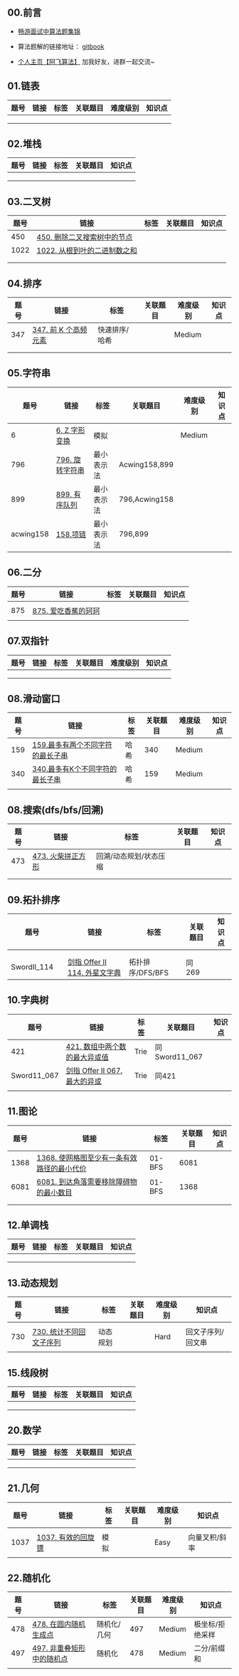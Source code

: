 ## 00.前言

- [畅游面试中算法题集锦](https://blog.csdn.net/wat1r/article/details/115614680)

- 算法题解的链接地址： [gitbook](https://cnwangzhou.gitbook.io/algorithm/)
- [个人主页【阿飞算法】](https://blog.csdn.net/wat1r/article/details/117533156) 加我好友，进群一起交流~



## 01.链表

| 题号 | 链接 | 标签 | 关联题目 | 难度级别 | 知识点 |
| ---- | ---- | ---- | -------- | -------- | ------ |
|      |      |      |          |          |        |
|      |      |      |          |          |        |
|      |      |      |          |          |        |



## 02.堆栈

| 题号 | 链接 | 标签 | 关联题目 | 知识点 |
| ---- | ---- | ---- | -------- | ------ |
|      |      |      |          |        |
|      |      |      |          |        |
|      |      |      |          |        |



## 03.二叉树

| 题号 | 链接                                                         | 标签 | 关联题目 | 知识点 |
| ---- | ------------------------------------------------------------ | ---- | -------- | ------ |
| 450  | [450. 删除二叉搜索树中的节点](https://mp.csdn.net/mp_blog/creation/success/125093908) |      |          |        |
| 1022 | [1022. 从根到叶的二进制数之和](https://blog.csdn.net/wat1r/article/details/125039777) |      |          |        |
|      |                                                              |      |          |        |
|      |                                                              |      |          |        |

## 04.排序

| 题号 | 链接                                                         | 标签          | 关联题目 | 难度级别 | 知识点 |
| ---- | ------------------------------------------------------------ | ------------- | -------- | -------- | ------ |
| 347  | [347. 前 K 个高频元素](https://mp.csdn.net/mp_blog/creation/success/125192362) | 快速排序/哈希 |          | Medium   |        |
|      |                                                              |               |          |          |        |
|      |                                                              |               |          |          |        |













## 05.字符串

| 题号      | 链接                                                         | 标签       | 关联题目      | 难度级别 | 知识点 |
| --------- | ------------------------------------------------------------ | ---------- | ------------- | -------- | ------ |
| 6         | [6. Z 字形变换](https://mp.csdn.net/mp_blog/creation/success/125211411) | 模拟       |               | Medium   |        |
| 796       | [796. 旋转字符串](https://blog.csdn.net/wat1r/article/details/125056034) | 最小表示法 | Acwing158,899 |          |        |
| 899       | [899. 有序队列](https://blog.csdn.net/wat1r/article/details/125059935) | 最小表示法 | 796,Acwing158 |          |        |
| acwing158 | [158.项链](https://blog.csdn.net/wat1r/article/details/125058624) | 最小表示法 | 796,899       |          |        |





## 06.二分

| 题号 | 链接                                                         | 标签 | 关联题目 | 知识点 |
| ---- | ------------------------------------------------------------ | ---- | -------- | ------ |
|      |                                                              |      |          |        |
| 875  | [875. 爱吃香蕉的珂珂](https://mp.csdn.net/mp_blog/creation/success/125158353) |      |          |        |
|      |                                                              |      |          |        |







## 07.双指针

| 题号 | 链接 | 标签 | 关联题目 | 难度级别 | 知识点 |
| ---- | ---- | ---- | -------- | -------- | ------ |
|      |      |      |          |          |        |
|      |      |      |          |          |        |
|      |      |      |          |          |        |





## 08.滑动窗口

| 题号 | 链接                                                         | 标签 | 关联题目 | 难度级别 | 知识点 |
| ---- | ------------------------------------------------------------ | ---- | -------- | -------- | ------ |
| 159  | [159.最多有两个不同字符的最长子串](https://blog.csdn.net/wat1r/article/details/125178521) | 哈希 | 340      | Medium   |        |
| 340  | [340.最多有K个不同字符的最长子串](https://blog.csdn.net/wat1r/article/details/125178568) | 哈希 | 159      | Medium   |        |
|      |                                                              |      |          |          |        |



















## 08.搜索(dfs/bfs/回溯)

| 题号 | 链接                                                         | 标签                   | 关联题目 | 知识点 |
| ---- | ------------------------------------------------------------ | ---------------------- | -------- | ------ |
| 473  | [473. 火柴拼正方形](https://mp.csdn.net/mp_blog/creation/success/125076950) | 回溯/动态规划/状态压缩 |          |        |
|      |                                                              |                        |          |        |
|      |                                                              |                        |          |        |





















## 09.拓扑排序

| 题号        |      | 链接                                                         | 标签             | 关联题目 | 知识点 |
| ----------- | ---- | ------------------------------------------------------------ | ---------------- | -------- | ------ |
|             |      |                                                              |                  |          |        |
|             |      |                                                              |                  |          |        |
| SwordII_114 |      | [剑指 Offer II 114. 外星文字典](https://blog.csdn.net/wat1r/article/details/125058494) | 拓扑排序/DFS/BFS | 同269    |        |



## 10.字典树

| 题号        | 链接                                                         | 标签 | 关联题目      | 知识点 |
| ----------- | ------------------------------------------------------------ | ---- | ------------- | ------ |
| 421         | [421. 数组中两个数的最大异或值](https://blog.csdn.net/wat1r/article/details/125074345) | Trie | 同Sword11_067 |        |
| Sword11_067 | [剑指 Offer II 067. 最大的异或](https://mp.csdn.net/mp_blog/creation/success/125074412) | Trie | 同421         |        |
|             |                                                              |      |               |        |













## 11.图论

| 题号 | 链接                                                         | 标签   | 关联题目 | 知识点 |
| ---- | ------------------------------------------------------------ | ------ | -------- | ------ |
| 1368 | [1368. 使网格图至少有一条有效路径的最小代价](https://mp.csdn.net/mp_blog/creation/success/125035848) | 01-BFS | 6081     |        |
| 6081 | [6081. 到达角落需要移除障碍物的最小数目](https://blog.csdn.net/wat1r/article/details/125035779) | 01-BFS | 1368     |        |
|      |                                                              |        |          |        |
|      |                                                              |        |          |        |



## 12.单调栈

| 题号 | 链接 | 标签 | 关联题目 | 知识点 |
| ---- | ---- | ---- | -------- | ------ |
|      |      |      |          |        |
|      |      |      |          |        |
|      |      |      |          |        |





## 13.动态规划

| 题号 | 链接                                                         | 标签     | 关联题目 | 难度级别 | 知识点            |
| ---- | ------------------------------------------------------------ | -------- | -------- | -------- | ----------------- |
|      |                                                              |          |          |          |                   |
| 730  | [730. 统计不同回文子序列](https://mp.csdn.net/mp_blog/creation/success/125215606) | 动态规划 |          | Hard     | 回文子序列/回文串 |
|      |                                                              |          |          |          |                   |











## 15.线段树

| 题号 | 链接 | 标签 | 关联题目 | 知识点 |
| ---- | ---- | ---- | -------- | ------ |
|      |      |      |          |        |
|      |      |      |          |        |
|      |      |      |          |        |







## 20.数学

| 题号 | 链接 | 标签 | 关联题目 | 知识点 |
| ---- | ---- | ---- | -------- | ------ |
|      |      |      |          |        |
|      |      |      |          |        |
|      |      |      |          |        |





## 21.几何

| 题号 | 链接                                                         | 标签 | 关联题目 | 难度级别 | 知识点        |
| ---- | ------------------------------------------------------------ | ---- | -------- | -------- | ------------- |
|      |                                                              |      |          |          |               |
| 1037 | [1037. 有效的回旋镖](https://mp.csdn.net/mp_blog/creation/success/125177050) | 模拟 |          | Easy     | 向量叉积/斜率 |
|      |                                                              |      |          |          |               |





## 22.随机化

| 题号 | 链接                                                         | 标签        | 关联题目 | 难度级别 | 知识点          |
| ---- | ------------------------------------------------------------ | ----------- | -------- | -------- | --------------- |
| 478  | [478. 在圆内随机生成点](https://blog.csdn.net/wat1r/article/details/125128708) | 随机化/几何 | 497      | Medium   | 极坐标/拒绝采样 |
| 497  | [497. 非重叠矩形中的随机点](https://blog.csdn.net/wat1r/article/details/125196641) | 随机化      | 478      | Medium   | 二分/前缀和     |
|      |                                                              |             |          |          |                 |









# 















